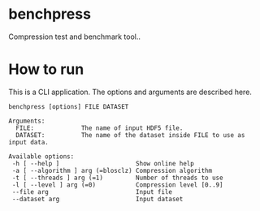 benchpress
==========

Compression test and benchmark tool..

How to run
==========

This is a CLI application. The options and arguments are described here.

    benchpress [options] FILE DATASET
    
    Arguments:
      FILE:             The name of input HDF5 file.
      DATASET:          The name of the dataset inside FILE to use as input data. 
    
    Available options:
     -h [ --help ]                     Show online help
     -a [ --algorithm ] arg (=blosclz) Compression algorithm
     -t [ --threads ] arg (=1)         Number of threads to use
     -l [ --level ] arg (=0)           Compression level [0..9]
     --file arg                        Input file
     --dataset arg                     Input dataset
      

